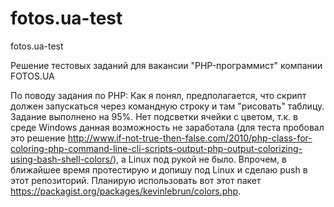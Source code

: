 # fotos.ua-test
fotos.ua-test

Решение тестовых заданий для вакансии "PHP-программист" компании FOTOS.UA

По поводу задания по PHP:
Как я понял, предполагается, что скрипт должен запускаться через командную строку и там "рисовать" таблицу.
Задание выполнено на 95%. Нет подсветки ячейки с цветом, т.к. в среде Windows данная возможность не заработала (для теста пробовал это решение http://www.if-not-true-then-false.com/2010/php-class-for-coloring-php-command-line-cli-scripts-output-php-output-colorizing-using-bash-shell-colors/), а Linux под рукой не было. Впрочем, в ближайшее время протестирую и допишу под Linux и сделаю push в этот репозиторий. Планирую использовать вот этот пакет https://packagist.org/packages/kevinlebrun/colors.php.